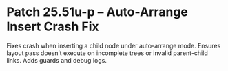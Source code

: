 # Patch 25.51u-p – Auto-Arrange Insert Crash Fix

Fixes crash when inserting a child node under auto-arrange mode. Ensures layout pass doesn’t execute on incomplete trees or invalid parent-child links. Adds guards and debug logs.
